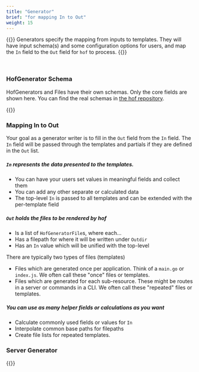 ```yaml
---
title: "Generator"
brief: "for mapping In to Out"
weight: 15
---
```


{{<lead>}}
Generators specify the mapping from inputs to templates.
They will have input schema(s) and some configuration options for users,
and map the `In` field to the `Out` field for `hof` to process.
{{</lead>}}

<br>

### HofGenerator Schema

HofGenerators and Files have their own schemas.
Only the core fields are shown here.
You can find the real schemas in [the hof repository](https://github.com/hofstadter-io/hof/tree/_dev/schema/gen).

{{<codePane file="code/getting-started/first-example/content/generator/schemas.html" title="HofGenerator Schemas">}}

### Mapping In to Out

Your goal as a generator writer is to fill in the `Out` field from the `In` field.
The `In` field will be passed through the templates and partials
if they are defined in the `Out` list.

##### `In` represents the data presented to the templates. 

- You can have your users set values in meaningful fields and collect them
- You can add any other separate or calculated data
- The top-level `In` is passed to all templates and can be extended with the per-template field

##### `Out` holds the files to be rendered by hof

- Is a list of `HofGeneratorFile`s, where each...
- Has a filepath for where it will be written under `Outdir`
- Has an `In` value which will be unified with the top-level

There are typically two types of files (templates)

- Files which are generated once per application. Think of a `main.go` or `index.js`. We often call these "once" files or templates.
- Files which are generated for each sub-resource. These might be routes in a server or commands in a CLI. We often call these "repeated" files or templates.

##### You can use as many helper fields or calculations as you want

- Calculate commonly used fields or values for `In`
- Interpolate common base paths for filepaths
- Create file lists for repeated templates.

### Server Generator



{{<codePane file="code/getting-started/first-example/gen/server.html" title="gen/server.cue">}}


